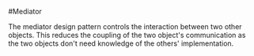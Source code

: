 #Mediator

The mediator design pattern controls the interaction between two other objects.
This reduces the coupling of the two object's communication as the two objects don't need knowledge of the others' implementation.
